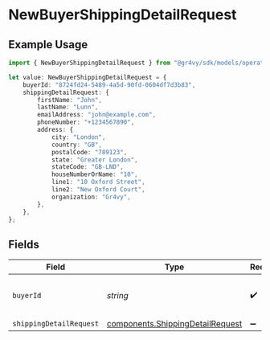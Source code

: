 # NewBuyerShippingDetailRequest

## Example Usage

```typescript
import { NewBuyerShippingDetailRequest } from "@gr4vy/sdk/models/operations";

let value: NewBuyerShippingDetailRequest = {
    buyerId: "8724fd24-5489-4a5d-90fd-0604df7d3b83",
    shippingDetailRequest: {
        firstName: "John",
        lastName: "Lunn",
        emailAddress: "john@example.com",
        phoneNumber: "+1234567890",
        address: {
            city: "London",
            country: "GB",
            postalCode: "789123",
            state: "Greater London",
            stateCode: "GB-LND",
            houseNumberOrName: "10",
            line1: "10 Oxford Street",
            line2: "New Oxford Court",
            organization: "Gr4vy",
        },
    },
};
```

## Fields

| Field                                                                                | Type                                                                                 | Required                                                                             | Description                                                                          | Example                                                                              |
| ------------------------------------------------------------------------------------ | ------------------------------------------------------------------------------------ | ------------------------------------------------------------------------------------ | ------------------------------------------------------------------------------------ | ------------------------------------------------------------------------------------ |
| `buyerId`                                                                            | *string*                                                                             | :heavy_check_mark:                                                                   | The unique ID for a buyer.                                                           | 8724fd24-5489-4a5d-90fd-0604df7d3b83                                                 |
| `shippingDetailRequest`                                                              | [components.ShippingDetailRequest](../../models/components/shippingdetailrequest.md) | :heavy_minus_sign:                                                                   | N/A                                                                                  |                                                                                      |